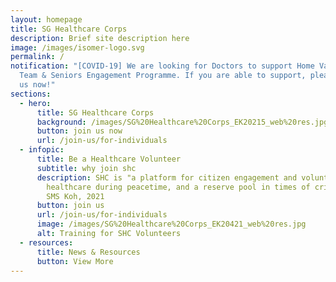 ```yaml
---
layout: homepage
title: SG Healthcare Corps
description: Brief site description here
image: /images/isomer-logo.svg
permalink: /
notification: "[COVID-19] We are looking for Doctors to support Home Vaccination
  Team & Seniors Engagement Programme. If you are able to support, please join
  us now!"
sections:
  - hero:
      title: SG Healthcare Corps
      background: /images/SG%20Healthcare%20Corps_EK20215_web%20res.jpg
      button: join us now
      url: /join-us/for-individuals
  - infopic:
      title: Be a Healthcare Volunteer
      subtitle: why join shc
      description: SHC is "a platform for citizen engagement and volunteerism in
        healthcare during peacetime, and a reserve pool in times of crisis" -
        SMS Koh, 2021
      button: join us
      url: /join-us/for-individuals
      image: /images/SG%20Healthcare%20Corps_EK20421_web%20res.jpg
      alt: Training for SHC Volunteers
  - resources:
      title: News & Resources
      button: View More
---
```


